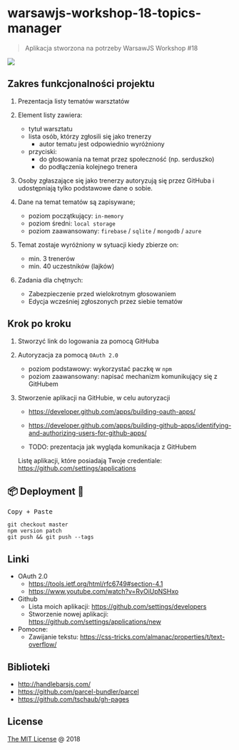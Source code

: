 # warsawjs-workshop-18-topics-manager 

> Aplikacja stworzona na potrzeby WarsawJS Workshop #18

![](http://warsawjs.com/assets/images/logo/logo-transparent-240x240.png)

## Zakres funkcjonalności projektu

1. Prezentacja listy tematów warsztatów

2. Element listy zawiera:
    - tytuł warsztatu
    - lista osób, którzy zgłosili się jako trenerzy
        - autor tematu jest odpowiednio wyróżniony
    - przyciski:
        - do głosowania na temat przez społeczność (np. serduszko)
        - do podłączenia kolejnego trenera

3. Osoby zgłaszające się jako trenerzy autoryzują się przez GitHuba
    i udostępniają tylko podstawowe dane o sobie.

4. Dane na temat tematów są zapisywane;
    - poziom początkujący: `in-memory`
    - poziom średni: `local storage`
    - poziom zaawansowany: `firebase` / `sqlite` / `mongodb` / `azure`

5. Temat zostaje wyróżniony w sytuacji kiedy zbierze on:
    - min. 3 trenerów
    - min. 40 uczestników (lajków)

6. Zadania dla chętnych:
    - Zabezpieczenie przed wielokrotnym głosowaniem
    - Edycja wcześniej zgłoszonych przez siebie tematów

## Krok po kroku

1. Stworzyć link do logowania za pomocą GitHuba

2. Autoryzacja za pomocą `OAuth 2.0`

    - poziom podstawowy: wykorzystać paczkę w `npm`
    - poziom zaawansowany: napisać mechanizm komunikujący się z GitHubem

2. Stworzenie aplikacji na GitHubie, w celu autoryzacji
    - https://developer.github.com/apps/building-oauth-apps/
    - https://developer.github.com/apps/building-github-apps/identifying-and-authorizing-users-for-github-apps/

    - TODO: prezentacja jak wygląda komunikacja z GitHubem
    
    Listę aplikacji, które posiadają Twoje credentiale:
    https://github.com/settings/applications

## 📦 Deployment :rocket:

<kbd>Copy + Paste</kbd>

```
git checkout master
npm version patch
git push && git push --tags
```

## Linki

* OAuth 2.0
    - https://tools.ietf.org/html/rfc6749#section-4.1
    - https://www.youtube.com/watch?v=RyOiUpNSHxo
* Github
    - Lista moich aplikacji: https://github.com/settings/developers
    - Stworzenie nowej aplikacji: https://github.com/settings/applications/new
* Pomocne:
    - Zawijanie tekstu: https://css-tricks.com/almanac/properties/t/text-overflow/

## Biblioteki

* http://handlebarsjs.com/
* https://github.com/parcel-bundler/parcel
* https://github.com/tschaub/gh-pages

## License

[The MIT License](http://piecioshka.mit-license.org) @ 2018
